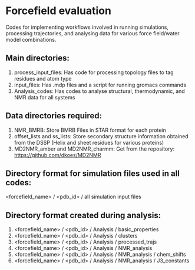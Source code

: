 # Forcefield evaluation
Codes for implementing workflows involved in running simulations, processing trajectories, and analysing data for various force field/water model combinations.

## Main directories: 
1. process_input_files: Has code for processing topology files to tag residues and atom type
2. input_files: Has .mdp files and a script for running gromacs commands
3. Analysis_codes: Has codes to analyse structural, thermodynamic, and NMR data for all systems

## Data directories required:
1. NMR_BMRB: Store BMRB Files in STAR format for each protein
2. offset_lists and ss_lists: Store secondary structure information obtained from the DSSP (Helix and sheet residues for various proteins)
3. MD2NMR_amber and MD2NMR_charmm: Get from the repository: https://github.com/dkoes/MD2NMR 

## Directory format for simulation files used in all codes:

<forcefield_name> / <pdb_id> / all simulation input files 

## Directory format created during analysis:

1. <forcefield_name> / <pdb_id> / Analysis / basic_properties
2. <forcefield_name> / <pdb_id> / Analysis / clusters
3. <forcefield_name> / <pdb_id> / Analysis / processed_trajs
4. <forcefield_name> / <pdb_id> / Analysis / NMR_analysis
5. <forcefield_name> / <pdb_id> / Analysis / NMR_analysis / chem_shifts
6. <forcefield_name> / <pdb_id> / Analysis / NMR_analysis / J3_constants
                                       

   

